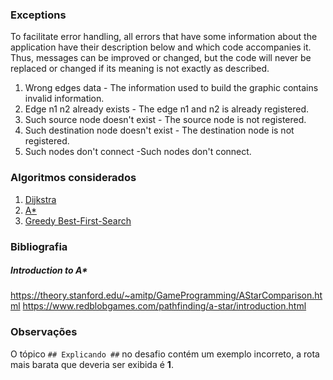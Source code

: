 ### Exceptions
To facilitate error handling, all errors that have some information about the application have their description below 
and which code accompanies it. Thus, messages can be improved or changed, but the code will never be replaced or 
changed if its meaning is not exactly as described.

1. Wrong edges data - The information used to build the graphic contains invalid information.
2. Edge n1 n2 already exists - The edge n1 and n2 is already registered.
3. Such source node doesn't exist - The source node is not registered.
4. Such destination node doesn't exist - The destination node is not registered.
5. Such nodes don't connect -Such nodes don't connect.

### Algoritmos considerados

1. [Dijkstra](https://en.wikipedia.org/wiki/Dijkstra%27s_algorithm)
2. [A*](https://en.wikipedia.org/wiki/A*_search_algorithm)
3. [Greedy Best-First-Search](https://www.mygreatlearning.com/blog/best-first-search-bfs/)

### Bibliografia

##### Introduction to A*
https://theory.stanford.edu/~amitp/GameProgramming/AStarComparison.html
https://www.redblobgames.com/pathfinding/a-star/introduction.html

### Observações

O tópico `## Explicando ##` no desafio contém um exemplo incorreto, a rota mais barata que deveria ser exibida é **1**.
